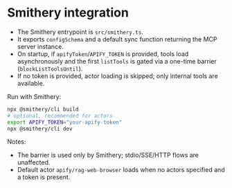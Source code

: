 # Smithery integration

- The Smithery entrypoint is `src/smithery.ts`.
- It exports `configSchema` and a default sync function returning the MCP server instance.
- On startup, if `apifyToken`/`APIFY_TOKEN` is provided, tools load asynchronously and the first `listTools` is gated via a one-time barrier (`blockListToolsUntil`).
- If no token is provided, actor loading is skipped; only internal tools are available.

Run with Smithery:

```bash
npx @smithery/cli build
# optional, recommended for actors
export APIFY_TOKEN="your-apify-token"
npx @smithery/cli dev
```

Notes:
- The barrier is used only by Smithery; stdio/SSE/HTTP flows are unaffected.
- Default actor `apify/rag-web-browser` loads when no actors specified and a token is present.

